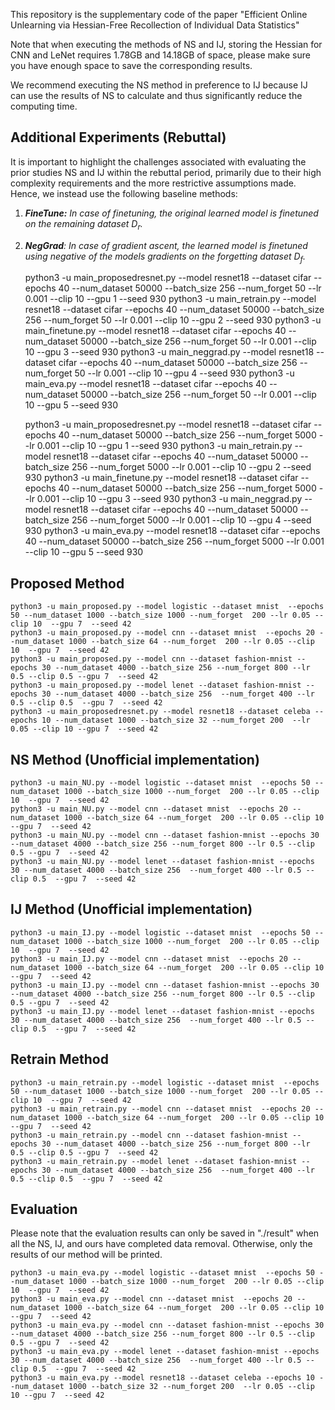 This repository is the supplementary code of the paper "Efficient Online Unlearning via Hessian-Free Recollection of Individual Data Statistics"


Note that when executing the methods of NS and IJ, storing the Hessian for CNN and LeNet requires 1.78GB and 14.18GB of space, please make sure you have enough space to save the corresponding results.

We recommend executing the NS method in preference to IJ because IJ can use the results of NS to calculate and thus significantly reduce the computing time.

## Additional Experiments (Rebuttal)

It is important to highlight the challenges associated with evaluating the prior studies NS and IJ within the rebuttal period, primarily due to their high complexity requirements and the more restrictive assumptions made. 
Hence, we instead use the following baseline methods:

1. ***FineTune:** In case of finetuning, the original learned model is finetuned on the remaining dataset $D_r$.* 

2. ***NegGrad**: In case of gradient ascent, the learned model is finetuned using negative of the models gradients on the forgetting dataset $D_f$.*

    python3 -u main_proposedresnet.py --model resnet18 --dataset cifar  --epochs 40 --num_dataset 50000 --batch_size 256 --num_forget  50 --lr 0.001 --clip 10  --gpu 1  --seed 930
    python3 -u main_retrain.py --model resnet18 --dataset cifar  --epochs 40 --num_dataset 50000 --batch_size 256 --num_forget  50 --lr 0.001 --clip 10  --gpu 2  --seed 930
    python3 -u main_finetune.py --model resnet18 --dataset cifar  --epochs 40 --num_dataset 50000 --batch_size 256 --num_forget  50 --lr 0.001 --clip 10  --gpu 3  --seed 930
    python3 -u main_neggrad.py --model resnet18 --dataset cifar  --epochs 40 --num_dataset 50000 --batch_size 256 --num_forget  50 --lr 0.001 --clip 10  --gpu 4  --seed 930
    python3 -u main_eva.py --model resnet18 --dataset cifar  --epochs 40 --num_dataset 50000 --batch_size 256 --num_forget  50 --lr 0.001 --clip 10  --gpu 5  --seed 930

    python3 -u main_proposedresnet.py --model resnet18 --dataset cifar  --epochs 40 --num_dataset 50000 --batch_size 256 --num_forget  5000 --lr 0.001 --clip 10  --gpu 1  --seed 930
    python3 -u main_retrain.py --model resnet18 --dataset cifar  --epochs 40 --num_dataset 50000 --batch_size 256 --num_forget  5000 --lr 0.001 --clip 10  --gpu 2  --seed 930
    python3 -u main_finetune.py --model resnet18 --dataset cifar  --epochs 40 --num_dataset 50000 --batch_size 256 --num_forget  5000 --lr 0.001 --clip 10  --gpu 3  --seed 930
    python3 -u main_neggrad.py --model resnet18 --dataset cifar  --epochs 40 --num_dataset 50000 --batch_size 256 --num_forget  5000 --lr 0.001 --clip 10  --gpu 4  --seed 930
    python3 -u main_eva.py --model resnet18 --dataset cifar  --epochs 40 --num_dataset 50000 --batch_size 256 --num_forget  5000 --lr 0.001 --clip 10  --gpu 5  --seed 930

## Proposed Method
    python3 -u main_proposed.py --model logistic --dataset mnist  --epochs 50 --num_dataset 1000 --batch_size 1000 --num_forget  200 --lr 0.05 --clip 10  --gpu 7  --seed 42
    python3 -u main_proposed.py --model cnn --dataset mnist  --epochs 20 --num_dataset 1000 --batch_size 64 --num_forget  200 --lr 0.05 --clip 10  --gpu 7  --seed 42
    python3 -u main_proposed.py --model cnn --dataset fashion-mnist --epochs 30 --num_dataset 4000 --batch_size 256 --num_forget 800 --lr 0.5 --clip 0.5 --gpu 7  --seed 42
    python3 -u main_proposed.py --model lenet --dataset fashion-mnist --epochs 30 --num_dataset 4000 --batch_size 256  --num_forget 400 --lr 0.5 --clip 0.5  --gpu 7  --seed 42
    python3 -u main_proposedresnet.py --model resnet18 --dataset celeba --epochs 10 --num_dataset 1000 --batch_size 32 --num_forget 200  --lr 0.05 --clip 10 --gpu 7  --seed 42

## NS Method (Unofficial implementation)
    python3 -u main_NU.py --model logistic --dataset mnist  --epochs 50 --num_dataset 1000 --batch_size 1000 --num_forget  200 --lr 0.05 --clip 10  --gpu 7  --seed 42
    python3 -u main_NU.py --model cnn --dataset mnist  --epochs 20 --num_dataset 1000 --batch_size 64 --num_forget  200 --lr 0.05 --clip 10  --gpu 7  --seed 42
    python3 -u main_NU.py --model cnn --dataset fashion-mnist --epochs 30 --num_dataset 4000 --batch_size 256 --num_forget 800 --lr 0.5 --clip 0.5 --gpu 7  --seed 42
    python3 -u main_NU.py --model lenet --dataset fashion-mnist --epochs 30 --num_dataset 4000 --batch_size 256  --num_forget 400 --lr 0.5 --clip 0.5  --gpu 7  --seed 42

## IJ Method (Unofficial implementation)
    python3 -u main_IJ.py --model logistic --dataset mnist  --epochs 50 --num_dataset 1000 --batch_size 1000 --num_forget  200 --lr 0.05 --clip 10  --gpu 7  --seed 42
    python3 -u main_IJ.py --model cnn --dataset mnist  --epochs 20 --num_dataset 1000 --batch_size 64 --num_forget  200 --lr 0.05 --clip 10  --gpu 7  --seed 42
    python3 -u main_IJ.py --model cnn --dataset fashion-mnist --epochs 30 --num_dataset 4000 --batch_size 256 --num_forget 800 --lr 0.5 --clip 0.5 --gpu 7  --seed 42
    python3 -u main_IJ.py --model lenet --dataset fashion-mnist --epochs 30 --num_dataset 4000 --batch_size 256  --num_forget 400 --lr 0.5 --clip 0.5  --gpu 7  --seed 42

## Retrain Method
    python3 -u main_retrain.py --model logistic --dataset mnist  --epochs 50 --num_dataset 1000 --batch_size 1000 --num_forget  200 --lr 0.05 --clip 10  --gpu 7  --seed 42
    python3 -u main_retrain.py --model cnn --dataset mnist  --epochs 20 --num_dataset 1000 --batch_size 64 --num_forget  200 --lr 0.05 --clip 10  --gpu 7  --seed 42
    python3 -u main_retrain.py --model cnn --dataset fashion-mnist --epochs 30 --num_dataset 4000 --batch_size 256 --num_forget 800 --lr 0.5 --clip 0.5 --gpu 7  --seed 42
    python3 -u main_retrain.py --model lenet --dataset fashion-mnist --epochs 30 --num_dataset 4000 --batch_size 256  --num_forget 400 --lr 0.5 --clip 0.5  --gpu 7  --seed 42

## Evaluation
Please note that the evaluation results can only be saved in "./result" when all the NS, IJ, and ours have completed data removal. Otherwise, only the results of our method will be printed.

    python3 -u main_eva.py --model logistic --dataset mnist  --epochs 50 --num_dataset 1000 --batch_size 1000 --num_forget  200 --lr 0.05 --clip 10  --gpu 7  --seed 42
    python3 -u main_eva.py --model cnn --dataset mnist  --epochs 20 --num_dataset 1000 --batch_size 64 --num_forget  200 --lr 0.05 --clip 10  --gpu 7  --seed 42
    python3 -u main_eva.py --model cnn --dataset fashion-mnist --epochs 30 --num_dataset 4000 --batch_size 256 --num_forget 800 --lr 0.5 --clip 0.5 --gpu 7  --seed 42
    python3 -u main_eva.py --model lenet --dataset fashion-mnist --epochs 30 --num_dataset 4000 --batch_size 256  --num_forget 400 --lr 0.5 --clip 0.5  --gpu 7  --seed 42
    python3 -u main_eva.py --model resnet18 --dataset celeba --epochs 10 --num_dataset 1000 --batch_size 32 --num_forget 200  --lr 0.05 --clip 10 --gpu 7  --seed 42


